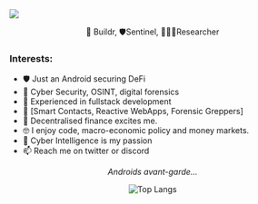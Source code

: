 <img align="center" src="https://i.imgur.com/4XHwdF2.png"  />
<p align="center" class="head" >👷 Buildr, 🛡️Sentinel, 🧑🏻‍🔬Researcher </p>

### Interests:
- 🛡️ Just an Android securing DeFi
- 🌱 Cyber Security, OSINT, digital forensics
- 💞️  Experienced in fullstack development
- 🧰 [Smart Contacts, Reactive WebApps, Forensic Greppers]
- 🔁  Decentralised finance excites me.
- 🤓 I enjoy code, macro-economic policy and money markets.
- 🔐 Cyber Intelligence is my passion
- 📫 Reach me on twitter or discord

*<p align="center" class="head" > Androids avant-garde...</p>*

<div align="center">

![Top Langs](https://github-readme-stats.vercel.app/api/top-langs/?username=0xKoda&layout=compact)

</div>





